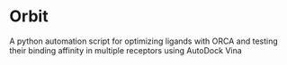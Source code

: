 # Orbit
A python automation script for optimizing ligands with ORCA and testing their binding affinity in multiple receptors using AutoDock Vina
